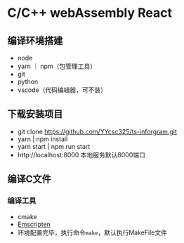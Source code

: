 # C/C++ webAssembly React

## 编译环境搭建
- node
- yarn ｜ npm（包管理工具）
- git
- python
- vscode（代码编辑器，可不装）

## 下载安装项目
- git clone https://github.com/YYcsc325/ts-inforgram.git
- yarn | npm install
- yarn start | npm run start
- http://localhost:8000 本地服务默认8000端口

## 编译C文件

### 编译工具
- cmake
- [Emscripten](https://emscripten.org/docs/getting_started/index.html)
- 环境配置完毕，执行命令`make`，默认执行MakeFile文件